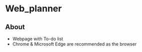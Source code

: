 # Web_planner
About
-----
* Webpage with To-do list  
* Chrome & Microsoft Edge are recommended as the browser
